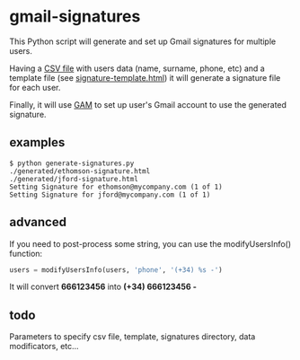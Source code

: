 # gmail-signatures

This Python script will generate and set up Gmail signatures for multiple users.

Having a [CSV file](users.csv) with users data (name, surname, phone, etc) and a template file (see [signature-template.html](signature-template.html)) it will generate a signature file for each user.

Finally, it will use [GAM](https://github.com/jay0lee/GAM) to set up user's Gmail account to use the generated signature.

## examples

```
$ python generate-signatures.py
./generated/ethomson-signature.html
./generated/jford-signature.html
Setting Signature for ethomson@mycompany.com (1 of 1)
Setting Signature for jford@mycompany.com (1 of 1)
```

## advanced

If you need to post-process some string, you can use the modifyUsersInfo() function:

```python
users = modifyUsersInfo(users, 'phone', '(+34) %s -')
```

It will convert **666123456** into **(+34) 666123456 -**

## todo

Parameters to specify csv file, template, signatures directory, data modificators, etc...
